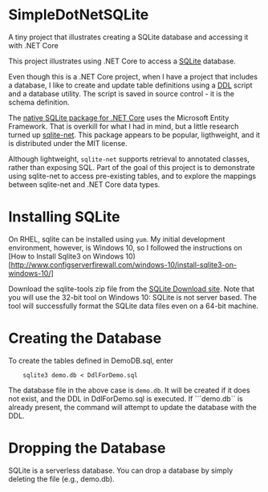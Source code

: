 # SimpleDotNetSQLite
A tiny project that illustrates creating a SQLite database and accessing it with .NET Core

This project illustrates using .NET Core to access a [SQLite](http://sqlite.org/) database. 


Even though this is a .NET Core project, when I have a project that includes
a database, I like to create and update
table definitions using a [DDL](http://whatis.techtarget.com/definition/Data-Definition-Language-DDL) 
script and a database utility. The script is saved in source control - it is the schema definition.

The [native SQLite package for .NET Core](https://docs.microsoft.com/en-us/ef/core/get-started/netcore/new-db-sqlite) uses the Microsoft Entity Framework. That is 
overkill for what I had in mind, but a little research turned up
[sqlite-net](https://github.com/praeclarum/sqlite-net). This package appears to be 
popular, ligthweight, and it is distributed under the MIT license.

Although lightweight, ```sqlite-net``` supports retrieval to annotated classes, rather than 
exposing SQL. Part of the goal of this project is to demonstrate using sqlite-net 
to access pre-existing tables, and to explore the mappings between sqlite-net and .NET Core data types.

# Installing SQLite

On RHEL, sqlite can be installed using ```yum```.  My initial development environment,
however, is Windows 10, so I followed the instructions
on [How to Install Sqlite3 on Windows 10)[http://www.configserverfirewall.com/windows-10/install-sqlite3-on-windows-10/]

Download the sqlite-tools zip file from the [SQLite Download site](https://www.sqlite.org/download.html).  Note that you will use the 32-bit tool on Windows 10: SQLite is not server based. The
tool will successfully format the SQLite data files even on a 64-bit machine.

# Creating the Database

To create the tables defined in DemoDB.sql, enter

```
    sqlite3 demo.db < DdlForDemo.sql
```

The database file in the above case is ```demo.db```. It will be created if it does
not exist, and the DDL in DdlForDemo.sql is executed. If ```demo.db`` is already
present, the command will attempt to update the database with the DDL.

# Dropping the Database

SQLite is a serverless database. You can drop a database by simply deleting the file (e.g., demo.db).

